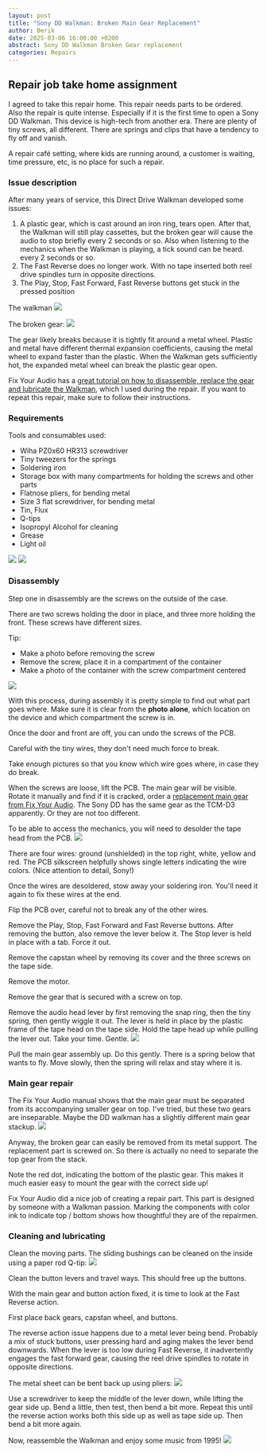 ```yaml
---
layout: post
title: "Sony DD Walkman: Broken Main Gear Replacement"
author: Berik
date: 2025-03-06 16:00:00 +0200
abstract: Sony DD Walkman Broken Gear replacement
categories: Repairs
---
```


## Repair job take home assignment

I agreed to take this repair home. This repair needs parts to be ordered. Also the repair is quite intense.
Especially if it is the first time to open a Sony DD Walkman. This device is high-tech from another era.
There are plenty of tiny screws, all different. There are springs and clips that have a tendency to fly off and vanish.

A repair café setting, where kids are running around, a customer is waiting, time pressure, etc, is no place
for such a repair.

### Issue description

After many years of service, this Direct Drive Walkman developed some issues:

1. A plastic gear, which is cast around an iron ring, tears open.
   After that, the Walkman will still play cassettes, but the broken gear will cause
the audio to stop briefly every 2 seconds or so.
   Also when listening to the mechanics when the Walkman is playing, a tick sound can be heard.
every 2 seconds or so.
2. The Fast Reverse does no longer work. With no tape inserted both reel drive spindles turn in opposite
   directions.
3. The Play, Stop, Fast Forward, Fast Reverse buttons get stuck in the pressed position

The walkman
<img src="/assets/img/repairs/sony_walkman/walkman_front.jpg" />

The broken gear:
<img src="/assets/img/repairs/sony_walkman/walkman_broken_gear.jpg" />

The gear likely breaks because it is tightly fit around a metal wheel. Plastic and metal have different thermal expansion coefficients,
causing the metal wheel to expand faster than the plastic. When the Walkman gets sufficiently hot, the expanded metal wheel can break the plastic gear open.

Fix Your Audio has a [great tutorial on how to disassemble, replace the gear and lubricate the Walkman](https://fixyouraudio.com/tutorials/sony-dd-series-step-by-step-repair-guide-for-dummies/),
which I used during the repair. If you want to repeat this repair, make sure to follow their instructions.

### Requirements

Tools and consumables used:

* Wiha PZ0x60 HR313 screwdriver
* Tiny tweezers for the springs
* Soldering iron
* Storage box with many compartments for holding the screws and other parts
* Flatnose pliers, for bending metal
* Size 3 flat screwdriver, for bending metal
* Tin, Flux
* Q-tips
* Isopropyl Alcohol for cleaning
* Grease
* Light oil

<img src="/assets/img/repairs/sony_walkman/PZ0x60_HR313_screwdriver.jpg" />
<img src="/assets/img/repairs/sony_walkman/walkman_partbox.jpg" />

### Disassembly

Step one in disassembly are the screws on the outside of the case.

There are two screws holding the door in place, and three more holding the front.
These screws have different sizes.

Tip:

* Make a photo before removing the screw
* Remove the screw, place it in a compartment of the container
* Make a photo of the container with the screw compartment centered

<img src="/assets/img/repairs/sony_walkman/walkman_partbox_in_use.jpg" />

With this process, during assembly it is pretty simple to find out what part goes where.
Make sure it is clear from the **photo alone**, which location on the device and which compartment the screw is in.

Once the door and front are off, you can undo the screws of the PCB.

Careful with the tiny wires, they don't need much force to break.

Take enough pictures so that you know which wire goes where, in case they do break.

When the screws are loose, lift the PCB. The main gear will be visible. Rotate it manually and find if it is cracked, order a [replacement main gear from Fix Your Audio](https://fixyouraudio.com/product/sony-tcm-d3-walkman-new-center-gear-repair-kit/).
The Sony DD has the same gear as the TCM-D3 apparently. Or they are not too different.

To be able to access the mechanics, you will need to desolder the tape head from the PCB.
<img src="/assets/img/repairs/sony_walkman/walkman_audio_head.jpg" />

There are four wires: ground (unshielded) in the top right, white, yellow and red.
The PCB silkscreen helpfully shows single letters indicating the wire colors. (Nice attention to detail, Sony!)

Once the wires are desoldered, stow away your soldering iron. You'll need it again to fix these wires at the end.

Flip the PCB over, careful not to break any of the other wires.

Remove the Play, Stop, Fast Forward and Fast Reverse buttons. After removing the button, also remove the lever below it.
The Stop lever is held in place with a tab. Force it out.

Remove the capstan wheel by removing its cover and the three screws on the tape side.

Remove the motor.

Remove the gear that is secured with a screw on top.

Remove the audio head lever by first removing the snap ring, then the tiny spring, then gently wiggle it out.
The lever is held in place by the plastic frame of the tape head on the tape side. Hold the tape head up
while pulling the lever out. Take your time. Gentle.
<img src="/assets/img/repairs/sony_walkman/walkman_audio_head_lever.jpg" />

Pull the main gear assembly up. Do this gently. There is a spring below that wants to fly.
Move slowly, then the spring will relax and stay where it is.

### Main gear repair

The Fix Your Audio manual shows that the main gear must be separated from its accompanying smaller gear on top.
I've tried, but these two gears are inseparable. Maybe the DD walkman has a slightly different main gear stackup.
<img src="/assets/img/repairs/sony_walkman/replacement_main_gear.jpg" />

Anyway, the broken gear can easily be removed from its metal support. The replacement part is screwed on.
So there is actually no need to separate the top gear from the stack.

Note the red dot, indicating the bottom of the plastic gear. This makes it much easier
easy to mount the gear with the correct side up!

Fix Your Audio did a nice job of creating a repair part. This part is designed by someone with a Walkman passion.
Marking the components with color ink to indicate top / bottom shows how thoughtful they are of the repairmen.

### Cleaning and lubricating

Clean the moving parts. The sliding bushings can be cleaned on the inside using a paper rod Q-tip:
<img src="/assets/img/repairs/sony_walkman/walkman_clean.jpg" />

Clean the button levers and travel ways. This should free up the buttons.

With the main gear and button action fixed, it is time to look at the Fast Reverse action.

First place back gears, capstan wheel, and buttons.

The reverse action issue happens due to a metal lever being bend. Probably a mix of stuck buttons, user pressing hard and aging makes the lever bend downwards.
When the lever is too low during Fast Reverse, it inadvertently engages the fast forward gear, causing the reel drive spindles to rotate in opposite directions.

The metal sheet can be bent back up using pliers:
<img src="/assets/img/repairs/sony_walkman/walkman_fix_rew.jpg" />

Use a screwdriver to keep the middle of the lever down, while lifting the gear side up. Bend a little, then test, then bend a bit more.
Repeat this until the reverse action works both this side up as well as tape side up. Then bend a bit more again.

Now, reassemble the Walkman and enjoy some music from 1995!
<img src="/assets/img/repairs/sony_walkman/walkman_music.jpg" />
